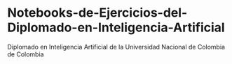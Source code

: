 # Notebooks-de-Ejercicios-del-Diplomado-en-Inteligencia-Artificial
Diplomado en Inteligencia Artificial de la Universidad Nacional de Colombia de Colombia
